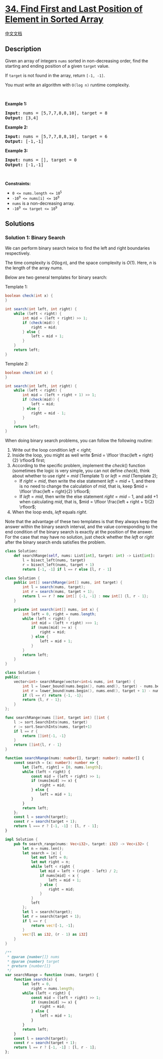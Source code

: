 # [34. Find First and Last Position of Element in Sorted Array](https://leetcode.com/problems/find-first-and-last-position-of-element-in-sorted-array)

[中文文档](/solution/0000-0099/0034.Find%20First%20and%20Last%20Position%20of%20Element%20in%20Sorted%20Array/README.md)

## Description

<p>Given an array of integers <code>nums</code> sorted in non-decreasing order, find the starting and ending position of a given <code>target</code> value.</p>

<p>If <code>target</code> is not found in the array, return <code>[-1, -1]</code>.</p>

<p>You must&nbsp;write an algorithm with&nbsp;<code>O(log n)</code> runtime complexity.</p>

<p>&nbsp;</p>
<p><strong class="example">Example 1:</strong></p>
<pre><strong>Input:</strong> nums = [5,7,7,8,8,10], target = 8
<strong>Output:</strong> [3,4]
</pre><p><strong class="example">Example 2:</strong></p>
<pre><strong>Input:</strong> nums = [5,7,7,8,8,10], target = 6
<strong>Output:</strong> [-1,-1]
</pre><p><strong class="example">Example 3:</strong></p>
<pre><strong>Input:</strong> nums = [], target = 0
<strong>Output:</strong> [-1,-1]
</pre>
<p>&nbsp;</p>
<p><strong>Constraints:</strong></p>

<ul>
	<li><code>0 &lt;= nums.length &lt;= 10<sup>5</sup></code></li>
	<li><code>-10<sup>9</sup>&nbsp;&lt;= nums[i]&nbsp;&lt;= 10<sup>9</sup></code></li>
	<li><code>nums</code> is a non-decreasing array.</li>
	<li><code>-10<sup>9</sup>&nbsp;&lt;= target&nbsp;&lt;= 10<sup>9</sup></code></li>
</ul>

## Solutions

### Solution 1: Binary Search

We can perform binary search twice to find the left and right boundaries respectively.

The time complexity is $O(\log n)$, and the space complexity is $O(1)$. Here, $n$ is the length of the array $nums$.

Below are two general templates for binary search:

Template 1:

```java
boolean check(int x) {
}

int search(int left, int right) {
    while (left < right) {
        int mid = (left + right) >> 1;
        if (check(mid)) {
            right = mid;
        } else {
            left = mid + 1;
        }
    }
    return left;
}
```

Template 2:

```java
boolean check(int x) {
}

int search(int left, int right) {
    while (left < right) {
        int mid = (left + right + 1) >> 1;
        if (check(mid)) {
            left = mid;
        } else {
            right = mid - 1;
        }
    }
    return left;
}
```

When doing binary search problems, you can follow the following routine:

1. Write out the loop condition $left < right$;
2. Inside the loop, you might as well write $mid = \lfloor \frac{left + right}{2} \rfloor$ first;
3. According to the specific problem, implement the $check()$ function (sometimes the logic is very simple, you can not define $check$), think about whether to use $right = mid$ (Template $1$) or $left = mid$ (Template $2$);
    - If $right = mid$, then write the else statement $left = mid + 1$, and there is no need to change the calculation of $mid$, that is, keep $mid = \lfloor \frac{left + right}{2} \rfloor$;
    - If $left = mid$, then write the else statement $right = mid - 1$, and add +1 when calculating $mid$, that is, $mid = \lfloor \frac{left + right + 1}{2} \rfloor$;
4. When the loop ends, $left$ equals $right$.

Note that the advantage of these two templates is that they always keep the answer within the binary search interval, and the value corresponding to the end condition of the binary search is exactly at the position of the answer. For the case that may have no solution, just check whether the $left$ or $right$ after the binary search ends satisfies the problem.

<!-- tabs:start -->

```python
class Solution:
    def searchRange(self, nums: List[int], target: int) -> List[int]:
        l = bisect_left(nums, target)
        r = bisect_left(nums, target + 1)
        return [-1, -1] if l == r else [l, r - 1]
```

```java
class Solution {
    public int[] searchRange(int[] nums, int target) {
        int l = search(nums, target);
        int r = search(nums, target + 1);
        return l == r ? new int[] {-1, -1} : new int[] {l, r - 1};
    }

    private int search(int[] nums, int x) {
        int left = 0, right = nums.length;
        while (left < right) {
            int mid = (left + right) >>> 1;
            if (nums[mid] >= x) {
                right = mid;
            } else {
                left = mid + 1;
            }
        }
        return left;
    }
}
```

```cpp
class Solution {
public:
    vector<int> searchRange(vector<int>& nums, int target) {
        int l = lower_bound(nums.begin(), nums.end(), target) - nums.begin();
        int r = lower_bound(nums.begin(), nums.end(), target + 1) - nums.begin();
        if (l == r) return {-1, -1};
        return {l, r - 1};
    }
};
```

```go
func searchRange(nums []int, target int) []int {
	l := sort.SearchInts(nums, target)
	r := sort.SearchInts(nums, target+1)
	if l == r {
		return []int{-1, -1}
	}
	return []int{l, r - 1}
}
```

```ts
function searchRange(nums: number[], target: number): number[] {
    const search = (x: number): number => {
        let [left, right] = [0, nums.length];
        while (left < right) {
            const mid = (left + right) >> 1;
            if (nums[mid] >= x) {
                right = mid;
            } else {
                left = mid + 1;
            }
        }
        return left;
    };
    const l = search(target);
    const r = search(target + 1);
    return l === r ? [-1, -1] : [l, r - 1];
}
```

```rust
impl Solution {
    pub fn search_range(nums: Vec<i32>, target: i32) -> Vec<i32> {
        let n = nums.len();
        let search = |x| {
            let mut left = 0;
            let mut right = n;
            while left < right {
                let mid = left + (right - left) / 2;
                if nums[mid] < x {
                    left = mid + 1;
                } else {
                    right = mid;
                }
            }
            left
        };
        let l = search(target);
        let r = search(target + 1);
        if l == r {
            return vec![-1, -1];
        }
        vec![l as i32, (r - 1) as i32]
    }
}
```

```js
/**
 * @param {number[]} nums
 * @param {number} target
 * @return {number[]}
 */
var searchRange = function (nums, target) {
    function search(x) {
        let left = 0,
            right = nums.length;
        while (left < right) {
            const mid = (left + right) >> 1;
            if (nums[mid] >= x) {
                right = mid;
            } else {
                left = mid + 1;
            }
        }
        return left;
    }
    const l = search(target);
    const r = search(target + 1);
    return l == r ? [-1, -1] : [l, r - 1];
};
```

<!-- tabs:end -->

<!-- end -->

